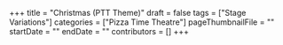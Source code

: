 +++
title = "Christmas (PTT Theme)"
draft = false
tags = ["Stage Variations"]
categories = ["Pizza Time Theatre"]
pageThumbnailFile = ""
startDate = ""
endDate = ""
contributors = []
+++

